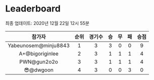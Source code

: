 # Leaderboard
최종 업데이트: 2020년 12월 22일 12시 55분




| 참가자 | 순위 | 경기수 | 승 | 무 | 패 | 승점 |
|:---:|:---:|:---:|:---:|:---:|:---:|:---:|
| Yabeunosem@minju8843 | 1 | 3 | 3 | 0 | 0 | 9 |
| A+@bigoriginlee | 2 | 3 | 1 | 1 | 1 | 4 |
| PWN@gun2o2o | 3 | 3 | 1 | 1 | 1 | 4 |
| 😎@dwgoon | 4 | 3 | 0 | 0 | 3 | 0 |